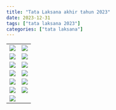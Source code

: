 ```yaml
---
title: "Tata Laksana akhir tahun 2023"
date: 2023-12-31
tags: ["tata laksana 2023"]
categories: ["tata laksana"]
---
```

| | |
|---|---|
| ![](/img/tatalaksana31des23.avif) |  ![](/img/tatalaksana31des231.avif) |
| ![](/img/tatalaksana31des232.avif) |  ![](/img/tatalaksana31des233.avif) |
| ![](/img/tatalaksana31des234.avif) |  ![](/img/tatalaksana31des235.avif) |
| ![](/img/tatalaksana31des236.avif) |  ![](/img/tatalaksana31des237.avif) |
| ![](/img/tatalaksana31des238.avif) |  ![](/img/tatalaksana31des2310.avif) |
| ![](/img/tatalaksana31des2312.avif) |  ![](/img/tatalaksana31des2311.avif) |
| ![](/img/tatalaksana31des2313.avif) | 
